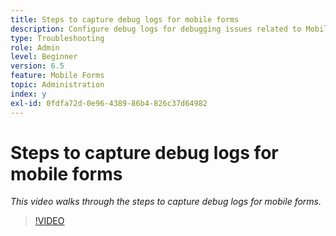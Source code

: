 ```yaml
---
title: Steps to capture debug logs for mobile forms
description: Configure debug logs for debugging issues related to Mobile forms
type: Troubleshooting
role: Admin
level: Beginner
version: 6.5
feature: Mobile Forms
topic: Administration
index: y
exl-id: 0fdfa72d-0e96-4389-86b4-826c37d64982
---
```

# Steps to capture debug logs for mobile forms

*This video walks through the steps to capture debug logs for mobile forms.*

>[!VIDEO](https://video.tv.adobe.com/v/335516?quality=12&learn=on)

